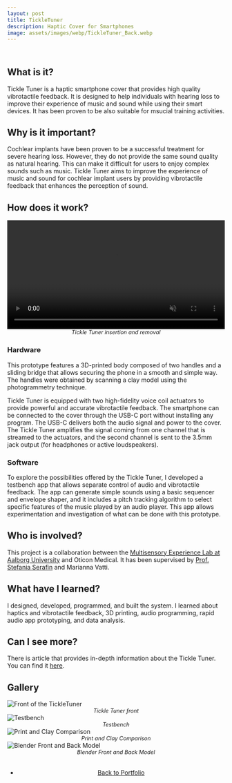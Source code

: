 ```yaml
---
layout: post
title: TickleTuner
description: Haptic Cover for Smartphones
image: assets/images/webp/TickleTuner_Back.webp
---
```


<!-- Main -->
<div id="main" class="alt">

<!-- One -->
<section id="one">
	<div class="inner">
		<header class="major">
			<!-- <h1>SoundCubes</h1> -->
		</header>


<!-- Content -->

<h2>What is it?</h2>
<p>Tickle Tuner is a haptic smartphone cover that provides high quality vibrotactile feedback. It is designed to help individuals with hearing loss to improve their experience of music and sound while using their smart devices. It has been proven to be also suitable for msucial training activities.</p>	

<h2>Why is it important?</h2>
<p>Cochlear implants have been proven to be a successful treatment for severe hearing loss. However, they do not provide the same sound quality as natural hearing. This can make it difficult for users to enjoy complex sounds such as music. Tickle Tuner aims to improve the experience of music and sound for cochlear implant users by providing vibrotactile feedback that enhances the perception of sound.</p>

<h2>How does it work?</h2>
<p><span class="image right" style="max-width: 400px;"><video width="100%" autoplay loop muted>
    <source src="{% link assets/videos/TickleTuner_Insert_Remove.webm %}" type="video/mp4">
    Your browser does not support the video tag.
</video><br><em style="display: block; text-align: center; font-size: 0.9em;">Tickle Tuner insertion and removal</em></span></p>

<h3>Hardware</h3>
<p>This prototype features a 3D-printed body composed of two handles and a sliding bridge that allows securing the phone in a smooth and simple way. The handles were obtained by scanning a clay model using the photogrammetry technique.</p> 

<p>Tickle Tuner is equipped with two high-fidelity voice coil actuators to provide powerful and accurate vibrotactile feedback. The smartphone can be connected to the cover through the USB-C port without installing any program. The USB-C delivers both the audio signal and power to the cover. The Tickle Tuner amplifies the signal coming from one channel that is streamed to the actuators, and the second channel is sent to the 3.5mm jack output (for headphones or active loudspeakers).</p>

<h3>Software</h3>
<p>To explore the possibilities offered by the Tickle Tuner, I developed a testbench app that allows separate control of audio and vibrotactile feedback. The app can generate simple sounds using a basic sequencer and envelope shaper, and it includes a pitch tracking algorithm to select specific features of the music played by an audio player. This app allows experimentation and investigation of what can be done with this prototype.</p>

<h2>Who is involved?</h2>
<p>This project is a collaboration between the <a href="https://melcph.create.aau.dk">Multisensory Experience Lab at Aalborg University</a> and Oticon Medical. It has been supervised by <a href="https://vbn.aau.dk/en/persons/107881">Prof. Stefania Serafin</a> and Marianna Vatti.</p>

<h2>What have I learned?</h2>
<p>I designed, developed, programmed, and built the system. I learned about haptics and vibrotactile feedback, 3D printing, audio programming, rapid audio app prototyping, and data analysis.</p> 

<h2>Can I see more?</h2>
<p>There is article that provides in-depth information about the Tickle Tuner. You can find it <a href="https://link.springer.com/chapter/10.1007/978-3-031-15019-7_2">here</a>.</p>


<h2>Gallery</h2>
<div class="row">
	<div class="6u 12u$(small)">
		<span class="image fit" style="max-width: 500px;"><img src="{% link assets/images/webp/TickleTuner_Front.webp %}" alt="Front of the TickleTuner"/><br><em style="display: block; text-align: center; font-size: 0.9em;">Tickle Tuner front</em></span>
	</div>
	<div class="6u$ 12u$(small)">
		<span class="image fit" style="max-width: 500px;"><img src="{% link assets/images/webp/Testbench.webp %}" alt="Testbench"/><br><em style="display: block; text-align: center; font-size: 0.9em;">Testbench</em></span>
	</div>
	<div class="6u 12u$(small)">
		<span class="image fit" style="max-width: 500px;"><img src="{% link assets/images/webp/Print_Clay_Comparison.webp %}" alt="Print and Clay Comparison"/><br><em style="display: block; text-align: center; font-size: 0.9em;">Print and Clay Comparison</em></span>
	</div>
	<div class="6u$ 12u$(small)">
		<span class="image fit" style="max-width: 500px;"><img src="{% link assets/images/webp/Blender_Front-Back_Model.webp %}" alt="Blender Front and Back Model"/><br><em style="display: block; text-align: center; font-size: 0.9em;">Blender Front and Back Model</em></span>
	</div>
</div>

<br>
<div style="text-align: center;">
	<ul class="actions">
		<li><a href="Portfolio.html" class="button">Back to Portfolio</a></li>
	</ul>
</div>
